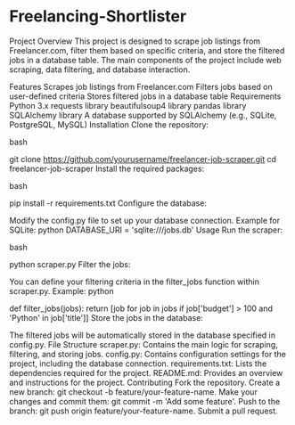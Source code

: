 # Freelancing-Shortlister

Project Overview
This project is designed to scrape job listings from Freelancer.com, filter them based on specific criteria, and store the filtered jobs in a database table. The main components of the project include web scraping, data filtering, and database interaction.

Features
Scrapes job listings from Freelancer.com
Filters jobs based on user-defined criteria
Stores filtered jobs in a database table
Requirements
Python 3.x
requests library
beautifulsoup4 library
pandas library
SQLAlchemy library
A database supported by SQLAlchemy (e.g., SQLite, PostgreSQL, MySQL)
Installation
Clone the repository:

bash

git clone https://github.com/yourusername/freelancer-job-scraper.git
cd freelancer-job-scraper
Install the required packages:

bash

pip install -r requirements.txt
Configure the database:

Modify the config.py file to set up your database connection. Example for SQLite:
python
DATABASE_URI = 'sqlite:///jobs.db'
Usage
Run the scraper:

bash

python scraper.py
Filter the jobs:

You can define your filtering criteria in the filter_jobs function within scraper.py. Example:
python

def filter_jobs(jobs):
    return [job for job in jobs if job['budget'] > 100 and 'Python' in job['title']]
Store the jobs in the database:

The filtered jobs will be automatically stored in the database specified in config.py.
File Structure
scraper.py: Contains the main logic for scraping, filtering, and storing jobs.
config.py: Contains configuration settings for the project, including the database connection.
requirements.txt: Lists the dependencies required for the project.
README.md: Provides an overview and instructions for the project.
Contributing
Fork the repository.
Create a new branch: git checkout -b feature/your-feature-name.
Make your changes and commit them: git commit -m 'Add some feature'.
Push to the branch: git push origin feature/your-feature-name.
Submit a pull request.
